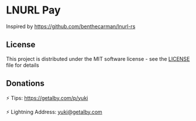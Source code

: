 # LNURL Pay

Inspired by <https://github.com/benthecarman/lnurl-rs>

## License

This project is distributed under the MIT software license - see the [LICENSE](../LICENSE) file for details

## Donations

⚡ Tips: https://getalby.com/p/yuki

⚡ Lightning Address: yuki@getalby.com